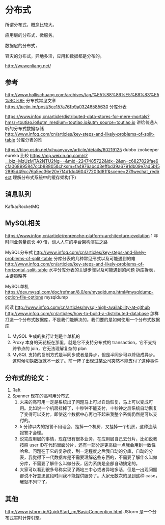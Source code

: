 # 分布式

所谓分布式，概念比较大。

应用层的分布式，微服务。

数据层的分布式，

容灾的分布式，异地多活，应用和数据都是分布的。

http://wuwenliang.net/  

## 参考

http://www.hollischuang.com/archives/tag/%E5%88%86%E5%B8%83%E5%BC%8F 分布式常见文章
https://juejin.im/post/5cc157a76fb9a03246585630  分库分表

https://www.infoq.cn/article/distributed-data-stores-for-mere-mortals?hmsr=toutiao.io&utm_medium=toutiao.io&utm_source=toutiao.io 讲给普通人听的分布式数据存储  
http://www.infoq.com/cn/articles/key-steps-and-likely-problems-of-split-table 分库分表的难

https://blog.csdn.net/xihuanyuye/article/details/80219125  dubbo zookeeper eureka 比较
https://mp.weixin.qq.com/s?__biz=MzUzMTA2NTU2Ng==&mid=2247485722&idx=2&sn=c6827829fae9cfa068995847ccb88805&chksm=fa4976abcd3effbd39a6791db09e7ad5b152895d49cc76a5ec36e20e7f4d1dc460477203d81f&scene=27#wechat_redirect 理解分布式系统中的缓存架构(下)

## 消息队列

Kafka/RocketMQ

## MySQL相关

https://www.infoq.cn/article/renrenche-platform-architecture-evolution 1 年时间业务量疯长 40 倍，谈人人车的平台架构演进之路

MySQL分布式
http://www.infoq.com/cn/articles/key-steps-and-likely-problems-of-split-table 分库分表的几种常见形式以及可能遇到的难
http://www.infoq.com/cn/articles/key-steps-and-likely-problems-of-horizontal-split-table 水平分库分表的关键步骤以及可能遇到的问题  拆库拆表，主键策略等

MySQL单机
https://dev.mysql.com/doc/refman/8.0/en/mysqldump.html#mysqldump-option-file-options mysqldump  

阅读
http://www.infoq.com/cn/articles/mysql-high-availability-at-github 
http://www.infoq.com/cn/articles/how-to-build-a-distributed-database 怎样打造一个分布式数据库，不是我们能解决的，我们要的是如何使用一个分布式数据库

1. MySQL 生成的执行计划是个单机的  
2. Proxy 本身的天花板在那里，就是它不支持分布式的 transaction，它不支持跨节点的 join，它无法理解复杂的 plan
3. MySQL 支持的复制方式是半同步或者是异步，但是半同步可以降级成异步。这时候切换数据就不一致了。前一阵子出现过某公司突然不能支付了这种事件  

## 分布式的论文：

1. Raft
2. Spanner 现在的高可用分布式
    1. 未来的高可用一定是系统出了问题马上可以自动恢复，马上可以变成可用。比如说一个机房挂掉了，十秒钟不能支付，十秒钟之后系统自动恢复了变得可以支付，即使这个数据中心再也不起来我整个系统仍然是可以支付的。  
    2. 5 分钟以内的报警不用理会，挂掉一个机房，又挂掉一个机房，这种连续报警才会理。
    3. 说完应用层的事情，现在很有很多业务，在应用层自己去分片，比如说我按照 user ID在代码里面分片，还有一部分是更高级一点我会用到一致性哈希。问题在于它的复杂度，到一定程度之后我自动的分库，自动的分表，我觉得下一代数据库是不需要理解这些东西的，不需要了解什么叫做分库，不需要了解什么叫做分表，因为系统是全部自动搞定的。
    4. 大家可以看到很多号称实现了两地三中心或者异地多活，但是一出现问题都说不好意思这段时间我不能提供服务了。大家无数次的见到这种 case， 我就不列举了。

## 其他

http://www.jstorm.io/QuickStart_cn/BasicConception.html JStorm 是一个分布式实时计算引擎。